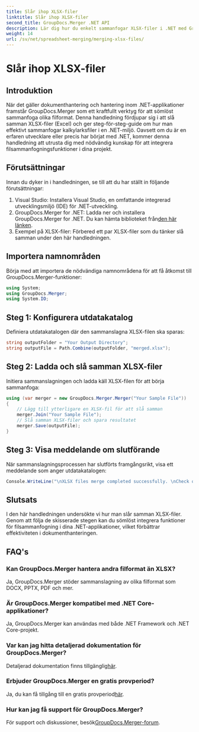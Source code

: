 ```yaml
---
title: Slår ihop XLSX-filer
linktitle: Slår ihop XLSX-filer
second_title: GroupDocs.Merger .NET API
description: Lär dig hur du enkelt sammanfogar XLSX-filer i .NET med GroupDocs.Merger. Följ denna steg-för-steg handledning för sömlös dokumenthantering.
weight: 14
url: /sv/net/spreadsheet-merging/merging-xlsx-files/
---
```


# Slår ihop XLSX-filer

## Introduktion
När det gäller dokumenthantering och hantering inom .NET-applikationer framstår GroupDocs.Merger som ett kraftfullt verktyg för att sömlöst sammanfoga olika filformat. Denna handledning fördjupar sig i att slå samman XLSX-filer (Excel) och ger steg-för-steg-guide om hur man effektivt sammanfogar kalkylarksfiler i en .NET-miljö. Oavsett om du är en erfaren utvecklare eller precis har börjat med .NET, kommer denna handledning att utrusta dig med nödvändig kunskap för att integrera filsammanfogningsfunktioner i dina projekt.
## Förutsättningar
Innan du dyker in i handledningen, se till att du har ställt in följande förutsättningar:
1. Visual Studio: Installera Visual Studio, en omfattande integrerad utvecklingsmiljö (IDE) för .NET-utveckling.
2. GroupDocs.Merger for .NET: Ladda ner och installera GroupDocs.Merger for .NET. Du kan hämta biblioteket från[den här länken](https://releases.groupdocs.com/merger/net/).
3. Exempel på XLSX-filer: Förbered ett par XLSX-filer som du tänker slå samman under den här handledningen.

## Importera namnområden
Börja med att importera de nödvändiga namnområdena för att få åtkomst till GroupDocs.Merger-funktioner:
```csharp
using System; 
using GroupDocs.Merger;
using System.IO;
```
## Steg 1: Konfigurera utdatakatalog
Definiera utdatakatalogen där den sammanslagna XLSX-filen ska sparas:
```csharp
string outputFolder = "Your Output Directory";
string outputFile = Path.Combine(outputFolder, "merged.xlsx");
```
## Steg 2: Ladda och slå samman XLSX-filer
Initiera sammanslagningen och ladda käll XLSX-filen för att börja sammanfoga:
```csharp
using (var merger = new GroupDocs.Merger.Merger("Your Sample File"))
{
    // Lägg till ytterligare en XLSX-fil för att slå samman
    merger.Join("Your Sample File");
    // Slå samman XLSX-filer och spara resultatet
    merger.Save(outputFile);
}
```
## Steg 3: Visa meddelande om slutförande
När sammanslagningsprocessen har slutförts framgångsrikt, visa ett meddelande som anger utdatakatalogen:
```csharp
Console.WriteLine("\nXLSX files merge completed successfully. \nCheck output in {0}", outputFolder);
```

## Slutsats
I den här handledningen undersökte vi hur man slår samman XLSX-filer. Genom att följa de skisserade stegen kan du sömlöst integrera funktioner för filsammanfogning i dina .NET-applikationer, vilket förbättrar effektiviteten i dokumenthanteringen.

## FAQ's
### Kan GroupDocs.Merger hantera andra filformat än XLSX?
Ja, GroupDocs.Merger stöder sammanslagning av olika filformat som DOCX, PPTX, PDF och mer.
### Är GroupDocs.Merger kompatibel med .NET Core-applikationer?
Ja, GroupDocs.Merger kan användas med både .NET Framework och .NET Core-projekt.
### Var kan jag hitta detaljerad dokumentation för GroupDocs.Merger?
 Detaljerad dokumentation finns tillgänglig[här](https://tutorials.groupdocs.com/merger/net/).
### Erbjuder GroupDocs.Merger en gratis provperiod?
 Ja, du kan få tillgång till en gratis provperiod[här](https://releases.groupdocs.com/).
### Hur kan jag få support för GroupDocs.Merger?
 För support och diskussioner, besök[GroupDocs.Merger-forum](https://forum.groupdocs.com/c/merger/32).